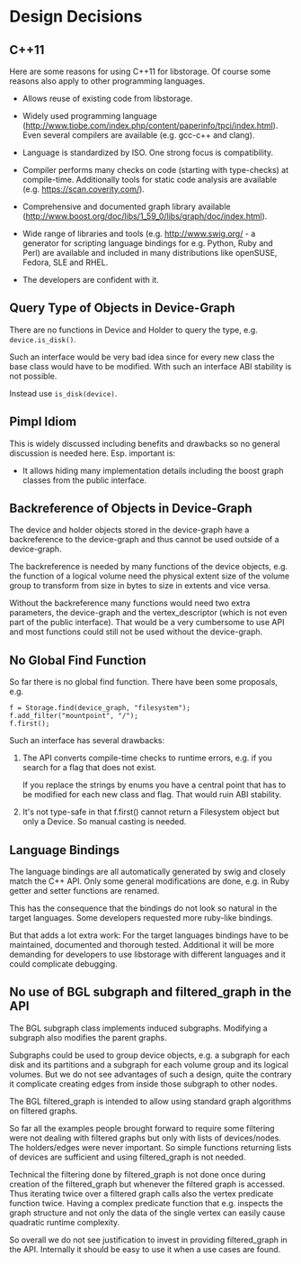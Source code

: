 
Design Decisions
================


C++11
-----

Here are some reasons for using C++11 for libstorage. Of course some reasons
also apply to other programming languages.

- Allows reuse of existing code from libstorage.

- Widely used programming language
  (http://www.tiobe.com/index.php/content/paperinfo/tpci/index.html). Even
  several compilers are available (e.g. gcc-c++ and clang).

- Language is standardized by ISO. One strong focus is compatibility.

- Compiler performs many checks on code (starting with type-checks) at
  compile-time. Additionally tools for static code analysis are available
  (e.g. https://scan.coverity.com/).

- Comprehensive and documented graph library available
  (http://www.boost.org/doc/libs/1_59_0/libs/graph/doc/index.html).

- Wide range of libraries and tools (e.g. http://www.swig.org/ - a generator
  for scripting language bindings for e.g. Python, Ruby and Perl) are
  available and included in many distributions like openSUSE, Fedora, SLE and
  RHEL.

- The developers are confident with it.


Query Type of Objects in Device-Graph
-------------------------------------

There are no functions in Device and Holder to query the type,
e.g. ```device.is_disk()```.

Such an interface would be very bad idea since for every new class the base
class would have to be modified. With such an interface ABI stability is not
possible.

Instead use ```is_disk(device)```.


Pimpl Idiom
-----------

This is widely discussed including benefits and drawbacks so no general
discussion is needed here. Esp. important is:

- It allows hiding many implementation details including the boost graph
  classes from the public interface.


Backreference of Objects in Device-Graph
----------------------------------------

The device and holder objects stored in the device-graph have a backreference
to the device-graph and thus cannot be used outside of a device-graph.

The backreference is needed by many functions of the device objects, e.g. the
function of a logical volume need the physical extent size of the volume group
to transform from size in bytes to size in extents and vice versa.

Without the backreference many functions would need two extra parameters, the
device-graph and the vertex_descriptor (which is not even part of the public
interface). That would be a very cumbersome to use API and most functions
could still not be used without the device-graph.


No Global Find Function
-----------------------

So far there is no global find function. There have been some proposals, e.g.

```
f = Storage.find(device_graph, "filesystem");
f.add_filter("mountpoint", "/");
f.first();
```

Such an interface has several drawbacks:

1. The API converts compile-time checks to runtime errors, e.g. if you search
   for a flag that does not exist.

   If you replace the strings by enums you have a central point that has to be
   modified for each new class and flag. That would ruin ABI stability.

2. It's not type-safe in that f.first() cannot return a Filesystem object but
   only a Device. So manual casting is needed.


Language Bindings
-----------------

The language bindings are all automatically generated by swig and closely
match the C++ API. Only some general modifications are done, e.g. in Ruby
getter and setter functions are renamed.

This has the consequence that the bindings do not look so natural in the
target languages. Some developers requested more ruby-like bindings.

But that adds a lot extra work: For the target languages bindings have to be
maintained, documented and thorough tested. Additional it will be more
demanding for developers to use libstorage with different languages and it
could complicate debugging.


No use of BGL subgraph and filtered_graph in the API
----------------------------------------------------

The BGL subgraph class implements induced subgraphs. Modifying a subgraph also
modifies the parent graphs.

Subgraphs could be used to group device objects, e.g. a subgraph for each disk
and its partitions and a subgraph for each volume group and its logical
volumes. But we do not see advantages of such a design, quite the contrary it
complicate creating edges from inside those subgraph to other nodes.

The BGL filtered_graph is intended to allow using standard graph algorithms on
filtered graphs.

So far all the examples people brought forward to require some filtering were
not dealing with filtered graphs but only with lists of devices/nodes. The
holders/edges were never important. So simple functions returning lists of
devices are sufficient and using filtered_graph is not needed.

Technical the filtering done by filtered_graph is not done once during
creation of the filtered_graph but whenever the filtered graph is
accessed. Thus iterating twice over a filtered graph calls also the vertex
predicate function twice. Having a complex predicate function that
e.g. inspects the graph structure and not only the data of the single vertex
can easily cause quadratic runtime complexity.

So overall we do not see justification to invest in providing filtered_graph
in the API. Internally it should be easy to use it when a use cases are found.

